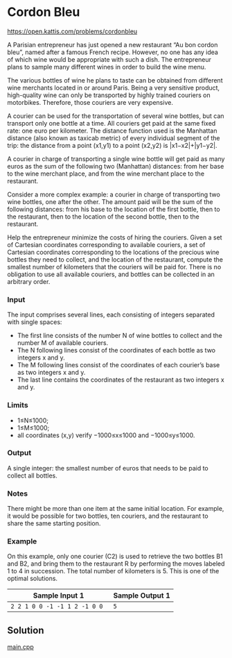# Cordon Bleu

https://open.kattis.com/problems/cordonbleu

A Parisian entrepreneur has just opened a new restaurant “Au bon cordon bleu”, named after a famous French recipe. However, no one has any idea of which wine would be appropriate with such a dish. The entrepreneur plans to sample many different wines in order to build the wine menu.

The various bottles of wine he plans to taste can be obtained from different wine merchants located in or around Paris. Being a very sensitive product, high-quality wine can only be transported by highly trained couriers on motorbikes. Therefore, those couriers are very expensive.

A courier can be used for the transportation of several wine bottles, but can transport only one bottle at a time. All couriers get paid at the same fixed rate: one euro per kilometer. The distance function used is the Manhattan distance (also known as taxicab metric) of every individual segment of the trip: the distance from a point (x1,y1) to a point (x2,y2) is |x1−x2|+|y1−y2|.

A courier in charge of transporting a single wine bottle will get paid as many euros as the sum of the following two (Manhattan) distances: from her base to the wine merchant place, and from the wine merchant place to the restaurant.

Consider a more complex example: a courier in charge of transporting two wine bottles, one after the other. The amount paid will be the sum of the following distances: from his base to the location of the first bottle, then to the restaurant, then to the location of the second bottle, then to the restaurant.

Help the entrepreneur minimize the costs of hiring the couriers. Given a set of Cartesian coordinates corresponding to available couriers, a set of Cartesian coordinates corresponding to the locations of the precious wine bottles they need to collect, and the location of the restaurant, compute the smallest number of kilometers that the couriers will be paid for. There is no obligation to use all available couriers, and bottles can be collected in an arbitrary order.

### Input

The input comprises several lines, each consisting of integers separated with single spaces:

- The first line consists of the number N of wine bottles to collect and the number M of available couriers.
- The N following lines consist of the coordinates of each bottle as two integers x and y.
- The M following lines consist of the coordinates of each courier’s base as two integers x and y.
- The last line contains the coordinates of the restaurant as two integers x and y.

### Limits

- 1≤N≤1000;
- 1≤M≤1000;
- all coordinates (x,y) verify −1000≤x≤1000 and −1000≤y≤1000.

### Output

A single integer: the smallest number of euros that needs to be paid to collect all bottles.

### Notes

There might be more than one item at the same initial location. For example, it would be possible for two bottles, ten couriers, and the restaurant to share the same starting position.

### Example

On this example, only one courier (C2) is used to retrieve the two bottles B1 and B2, and bring them to the restaurant R by performing the moves labeled 1 to 4 in succession. The total number of kilometers is 5. This is one of the optimal solutions.

| Sample Input 1                | Sample Output 1 |
| ----------------------------- | --------------- |
| `2 2 1 0 0 -1 -1 1 2 -1 0 0 ` | `5`             |

## Solution
[main.cpp](main.cpp)